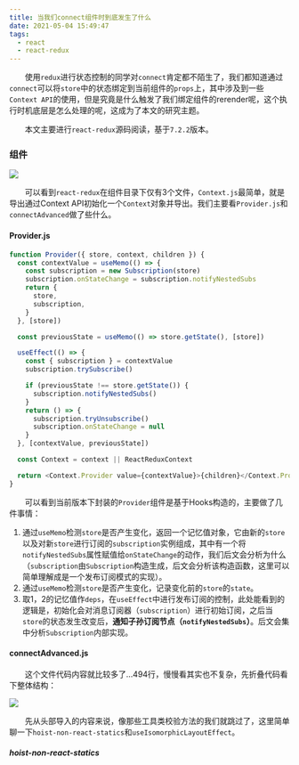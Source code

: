 ```yaml
---
title: 当我们connect组件时到底发生了什么
date: 2021-05-04 15:49:47
tags:
  - react
  - react-redux
---
```


&emsp;&emsp;使用`redux`进行状态控制的同学对`connect`肯定都不陌生了，我们都知道通过`connect`可以将`store`中的状态绑定到当前组件的`props`上，其中涉及到一些`Context API`的使用，但是究竟是什么触发了我们绑定组件的rerender呢，这个执行时机底层是怎么处理的呢，这成为了本文的研究主题。

<escape><!-- more --></escape>

&emsp;&emsp;本文主要进行`react-redux`源码阅读，基于`7.2.2`版本。

### 组件

![](comp.jpg)

&emsp;&emsp;可以看到`react-redux`在组件目录下仅有3个文件，`Context.js`最简单，就是导出通过Context API初始化一个`Context`对象并导出。我们主要看`Provider.js`和`connectAdvanced`做了些什么。


#### Provider.js

```javascript
function Provider({ store, context, children }) {
  const contextValue = useMemo(() => {
    const subscription = new Subscription(store)
    subscription.onStateChange = subscription.notifyNestedSubs
    return {
      store,
      subscription,
    }
  }, [store])

  const previousState = useMemo(() => store.getState(), [store])

  useEffect(() => {
    const { subscription } = contextValue
    subscription.trySubscribe()

    if (previousState !== store.getState()) {
      subscription.notifyNestedSubs()
    }
    return () => {
      subscription.tryUnsubscribe()
      subscription.onStateChange = null
    }
  }, [contextValue, previousState])

  const Context = context || ReactReduxContext

  return <Context.Provider value={contextValue}>{children}</Context.Provider>
}
```

&emsp;&emsp;可以看到当前版本下封装的`Provider`组件是基于Hooks构造的，主要做了几件事情：

1. 通过`useMemo`检测`store`是否产生变化，返回一个记忆值对象，它由新的`store`以及对新`store`进行订阅的`subscription`实例组成，其中有一个将`notifyNestedSubs`属性赋值给`onStateChange`的动作，我们后文会分析为什么（`subscription`由`Subscription`构造生成，后文会分析该构造函数，这里可以简单理解成是一个发布订阅模式的实现）。
2. 通过`useMemo`检测`store`是否产生变化，记录变化前的`store`的`state`。
3. 取1，2的记忆值作`deps`，在`useEffect`中进行发布订阅的控制，此处能看到的逻辑是，初始化会对消息订阅器（`subscription`）进行初始订阅，之后当`store`的状态发生改变后，**通知子孙订阅节点（`notifyNestedSubs`）**。后文会集中分析`Subscription`内部实现。

#### connectAdvanced.js

&emsp;&emsp;这个文件代码内容就比较多了...494行，慢慢看其实也不复杂，先折叠代码看下整体结构：

![](advancedCon.jpg)

&emsp;&emsp;先从头部导入的内容来说，像那些工具类校验方法的我们就跳过了，这里简单聊一下`hoist-non-react-statics`和`useIsomorphicLayoutEffect`。

##### hoist-non-react-statics

